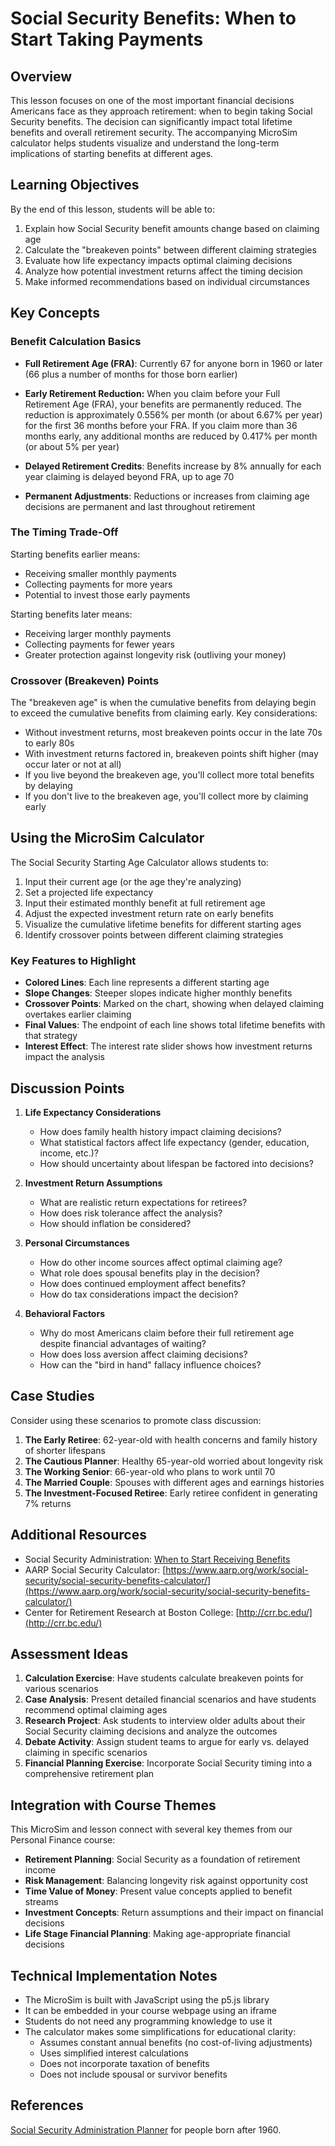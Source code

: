 # Social Security Benefits: When to Start Taking Payments

## Overview

This lesson focuses on one of the most important financial decisions Americans face as they approach retirement: when to begin taking Social Security benefits. The decision can significantly impact total lifetime benefits and overall retirement security. The accompanying MicroSim calculator helps students visualize and understand the long-term implications of starting benefits at different ages.

## Learning Objectives

By the end of this lesson, students will be able to:

1. Explain how Social Security benefit amounts change based on claiming age
2. Calculate the "breakeven points" between different claiming strategies
3. Evaluate how life expectancy impacts optimal claiming decisions
4. Analyze how potential investment returns affect the timing decision
5. Make informed recommendations based on individual circumstances

## Key Concepts

### Benefit Calculation Basics

* **Full Retirement Age (FRA)**: Currently 67 for anyone born in 1960 or later (66 plus a number of months for those born earlier)

* **Early Retirement Reduction:** When you claim before your Full Retirement Age (FRA), your benefits are permanently reduced. The reduction is approximately 0.556% per month (or about 6.67% per year) for the first 36 months before your FRA. If you claim more than 36 months early, any additional months are reduced by 0.417% per month (or about 5% per year)
* **Delayed Retirement Credits**: Benefits increase by 8% annually for each year claiming is delayed beyond FRA, up to age 70
* **Permanent Adjustments**: Reductions or increases from claiming age decisions are permanent and last throughout retirement

### The Timing Trade-Off

Starting benefits earlier means:
* Receiving smaller monthly payments
* Collecting payments for more years
* Potential to invest those early payments

Starting benefits later means:
* Receiving larger monthly payments
* Collecting payments for fewer years
* Greater protection against longevity risk (outliving your money)

### Crossover (Breakeven) Points

The "breakeven age" is when the cumulative benefits from delaying begin to exceed the cumulative benefits from claiming early. Key considerations:

* Without investment returns, most breakeven points occur in the late 70s to early 80s
* With investment returns factored in, breakeven points shift higher (may occur later or not at all)
* If you live beyond the breakeven age, you'll collect more total benefits by delaying
* If you don't live to the breakeven age, you'll collect more by claiming early

## Using the MicroSim Calculator

The Social Security Starting Age Calculator allows students to:

1. Input their current age (or the age they're analyzing)
2. Set a projected life expectancy
3. Input their estimated monthly benefit at full retirement age
4. Adjust the expected investment return rate on early benefits
5. Visualize the cumulative lifetime benefits for different starting ages
6. Identify crossover points between different claiming strategies

### Key Features to Highlight

* **Colored Lines**: Each line represents a different starting age
* **Slope Changes**: Steeper slopes indicate higher monthly benefits
* **Crossover Points**: Marked on the chart, showing when delayed claiming overtakes earlier claiming
* **Final Values**: The endpoint of each line shows total lifetime benefits with that strategy
* **Interest Effect**: The interest rate slider shows how investment returns impact the analysis

## Discussion Points

1. **Life Expectancy Considerations**
   * How does family health history impact claiming decisions?
   * What statistical factors affect life expectancy (gender, education, income, etc.)?
   * How should uncertainty about lifespan be factored into decisions?

2. **Investment Return Assumptions**
   * What are realistic return expectations for retirees?
   * How does risk tolerance affect the analysis?
   * How should inflation be considered?

3. **Personal Circumstances**
   * How do other income sources affect optimal claiming age?
   * What role does spousal benefits play in the decision?
   * How does continued employment affect benefits?
   * How do tax considerations impact the decision?

4. **Behavioral Factors**
   * Why do most Americans claim before their full retirement age despite financial advantages of waiting?
   * How does loss aversion affect claiming decisions?
   * How can the "bird in hand" fallacy influence choices?

## Case Studies

Consider using these scenarios to promote class discussion:

1. **The Early Retiree**: 62-year-old with health concerns and family history of shorter lifespans
2. **The Cautious Planner**: Healthy 65-year-old worried about longevity risk
3. **The Working Senior**: 66-year-old who plans to work until 70
4. **The Married Couple**: Spouses with different ages and earnings histories
5. **The Investment-Focused Retiree**: Early retiree confident in generating 7% returns

## Additional Resources

* Social Security Administration: [When to Start Receiving Benefits](https://www.ssa.gov/benefits/retirement/learn.html)
* AARP Social Security Calculator: [https://www.aarp.org/work/social-security/social-security-benefits-calculator/](https://www.aarp.org/work/social-security/social-security-benefits-calculator/)
* Center for Retirement Research at Boston College: [http://crr.bc.edu/](http://crr.bc.edu/)

## Assessment Ideas

1. **Calculation Exercise**: Have students calculate breakeven points for various scenarios
2. **Case Analysis**: Present detailed financial scenarios and have students recommend optimal claiming ages
3. **Research Project**: Ask students to interview older adults about their Social Security claiming decisions and analyze the outcomes
4. **Debate Activity**: Assign student teams to argue for early vs. delayed claiming in specific scenarios
5. **Financial Planning Exercise**: Incorporate Social Security timing into a comprehensive retirement plan

## Integration with Course Themes

This MicroSim and lesson connect with several key themes from our Personal Finance course:

* **Retirement Planning**: Social Security as a foundation of retirement income
* **Risk Management**: Balancing longevity risk against opportunity cost
* **Time Value of Money**: Present value concepts applied to benefit streams
* **Investment Concepts**: Return assumptions and their impact on financial decisions
* **Life Stage Financial Planning**: Making age-appropriate financial decisions

## Technical Implementation Notes

* The MicroSim is built with JavaScript using the p5.js library
* It can be embedded in your course webpage using an iframe
* Students do not need any programming knowledge to use it
* The calculator makes some simplifications for educational clarity:
  * Assumes constant annual benefits (no cost-of-living adjustments)
  * Uses simplified interest calculations
  * Does not incorporate taxation of benefits
  * Does not include spousal or survivor benefits

## References

[Social Security Administration Planner](https://www.ssa.gov/benefits/retirement/planner/1960.html) for people born after 1960.
